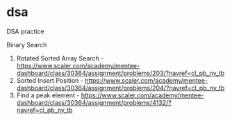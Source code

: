 # dsa
DSA practice

Binary Search
1. Rotated Sorted Array Search - https://www.scaler.com/academy/mentee-dashboard/class/30364/assignment/problems/203/?navref=cl_pb_nv_tb
2. Sorted Insert Position - https://www.scaler.com/academy/mentee-dashboard/class/30364/assignment/problems/204/?navref=cl_pb_nv_tb
3. Find a peak element - https://www.scaler.com/academy/mentee-dashboard/class/30364/assignment/problems/4132/?navref=cl_pb_nv_tb